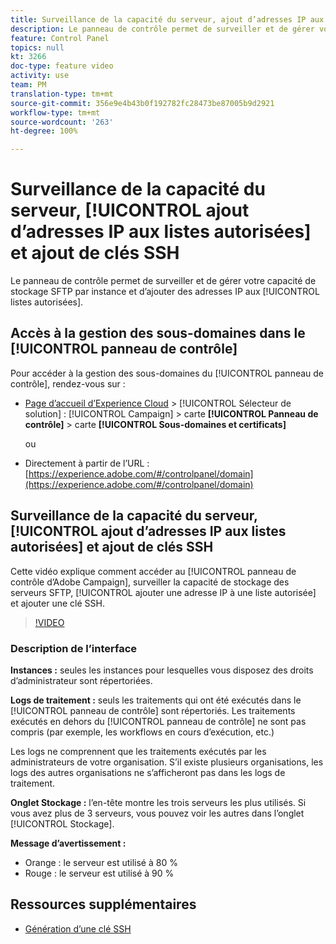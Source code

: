```yaml
---
title: Surveillance de la capacité du serveur, ajout d’adresses IP aux listes autorisées et ajout de clés SSH
description: Le panneau de contrôle permet de surveiller et de gérer votre espace de stockage SFTP par instance et d’ajouter des adresses IP aux listes autorisées.
feature: Control Panel
topics: null
kt: 3266
doc-type: feature video
activity: use
team: PM
translation-type: tm+mt
source-git-commit: 356e9e4b43b0f192782fc28473be87005b9d2921
workflow-type: tm+mt
source-wordcount: '263'
ht-degree: 100%

---
```



# Surveillance de la capacité du serveur, [!UICONTROL ajout d’adresses IP aux listes autorisées] et ajout de clés SSH

Le panneau de contrôle permet de surveiller et de gérer votre capacité de stockage SFTP par instance et d’ajouter des adresses IP aux [!UICONTROL listes autorisées].

## Accès à la gestion des sous-domaines dans le [!UICONTROL panneau de contrôle]

Pour accéder à la gestion des sous-domaines du [!UICONTROL panneau de contrôle], rendez-vous sur :

* [Page d’accueil d’Experience Cloud](https://experience.adobe.com/#/home) > [!UICONTROL Sélecteur de solution] : [!UICONTROL Campaign] > carte **[!UICONTROL Panneau de contrôle]** > carte **[!UICONTROL Sous-domaines et certificats]**

   ou
* Directement à partir de l’URL : [https://experience.adobe.com/#/controlpanel/domain](https://experience.adobe.com/#/controlpanel/domain)

## Surveillance de la capacité du serveur, [!UICONTROL ajout d’adresses IP aux listes autorisées] et ajout de clés SSH

Cette vidéo explique comment accéder au [!UICONTROL panneau de contrôle d’Adobe Campaign], surveiller la capacité de stockage des serveurs SFTP, [!UICONTROL ajouter une adresse IP à une liste autorisée] et ajouter une clé SSH.

>[!VIDEO](https://video.tv.adobe.com/v/27270?quality=12)

### Description de l’interface

**Instances :** seules les instances pour lesquelles vous disposez des droits d’administrateur sont répertoriées.

**Logs de traitement :** seuls les traitements qui ont été exécutés dans le [!UICONTROL panneau de contrôle] sont répertoriés. Les traitements exécutés en dehors du [!UICONTROL panneau de contrôle] ne sont pas compris (par exemple, les workflows en cours d’exécution, etc.)

Les logs ne comprennent que les traitements exécutés par les administrateurs de votre organisation. S’il existe plusieurs organisations, les logs des autres organisations ne s’afficheront pas dans les logs de traitement.

**Onglet Stockage :** l’en-tête montre les trois serveurs les plus utilisés. Si vous avez plus de 3 serveurs, vous pouvez voir les autres dans l’onglet [!UICONTROL Stockage].

**Message d’avertissement :**

* Orange : le serveur est utilisé à 80 %
* Rouge : le serveur est utilisé à 90 %

## Ressources supplémentaires

* [Génération d’une clé SSH](./generate-ssh-key.md)
